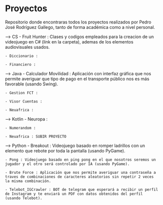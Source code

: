 # Proyectos
Repositorio donde encontraras todos los proyectos realizados por Pedro José Rodríguez Gallego, tanto de forma académica como a nivel personal.


--> CS
	- Fruit Hunter : Clases y codigos empleados para la creacion de un videojuego en C# (link en la carpeta), ademas de los elementos audiovisuales usados.
	
	- Diccionario : 
	
	- Financiero :



--> Java
	- Calculador Movilidad : Aplicación con interfaz gráfica que nos permite averiguar que tipo de pago en el transporte público nos es más favorable (usando Swing).
	
	- Gestion FCT :
	
	- Visor Cuentas :
	
	- Neuafrica :



--> Kotlin
	- Neuropa :
	
	- Numerandom :
	
	- Neuafrica : SUBIR PROYECTO



--> Python
	- Breakout : Videojuego basado en romper ladrillos con un elemento que rebote por toda la pantalla (usando PyGame).
	
	- Pong : Videojuego basado en ping pong en el que nosotros seremos un jugador y el otro será controlado por IA (usando PyGame).
	
	- Brute Force : Aplicación que nos permite averiguar una contraseña a traves de combinaciones de caracteres aleatorios sin repetir 2 veces la misma combinación.
	
	- Telebot_IGCrawler : BOT de telegram que esperará a recibir un perfil de Instagram y te enviará un PDF con datos obtenidos del perfil (usando Telebot).
